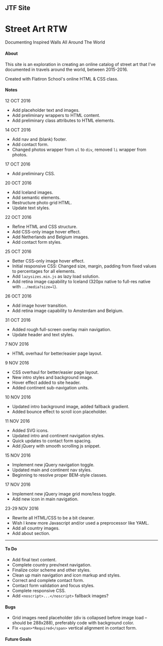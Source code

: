 JTF Site
---

# Street Art RTW

Documenting Inspired Walls All Around The World

#### About

This site is an exploration in creating an online catalog of street art that I've documented in travels around the world, between 2015-2016.

Created with Flatiron School's online HTML & CSS class.

#### Notes

12 OCT 2016
* Add placeholder text and images.
* Add preliminary wrappers to HTML content.
* Add preliminary class attributes to HTML elements.

14 OCT 2016
* Add nav and (blank) footer.
* Add contact form.
* Changed photos wrapper from `ul` to `div`, removed `li` wrapper from photos.

17 OCT 2016
* Add preliminary CSS.

20 OCT 2016
* Add Iceland images.
* Add semantic elements.
* Restructure photo grid HTML.
* Update text styles.

22 OCT 2016
* Refine HTML and CSS structure.
* Add CSS-only image hover effect.
* Add Netherlands and Belgium images.
* Add contact form styles.

25 OCT 2016
* Better CSS-only image hover effect.
* Initial responsive CSS: Changed size, margin, padding from fixed values to percentages for all elements.
* Add `lazysizes.min.js` as lazy load solution.
* Add retina image capability to Iceland (320px native to full-res native with `../media?size=l`).

26 OCT 2016
* Add image hover transition.
* Add retina image capability to Amsterdam and Belgium.

31 OCT 2016
* Added rough full-screen overlay main navigation.
* Update header and text styles.

7 NOV 2016
* HTML overhaul for better/easier page layout.

9 NOV 2016
* CSS overhaul for better/easier page layout.
* New intro styles and background image.
* Hover effect added to site header.
* Added continent sub-navigation units.

10 NOV 2016
* Updated intro background image, added fallback gradient.
* Added bounce effect to scroll icon placeholder.

11 NOV 2016
* Added SVG icons.
* Updated intro and continent navigation styles.
* Quick updates to contact form spacing.
* Add jQuery with smooth scrolling js snippet.

15 NOV 2016
* Implement new jQuery navigation toggle.
* Updated main and continent nav styles.
* Beginning to resolve proper BEM-style classes.

17 NOV 2016
* Implement new jQuery image grid more/less toggle.
* Add new icon in main navigation.

23-29 NOV 2016
* Rewrite all HTML/CSS to be a bit cleaner.
* Wish I knew more Javascript and/or used a preprocessor like YAML.
* Add all country images.
* Add about section.

---

#### To Do

* Add final text content.
* Complete country prev/next navigation.
* Finalize color scheme and other styles.
* Clean up main navigation and icon markup and styles.
* Correct and complete contact form.
* Contact form validation and focus styles.
* Complete responsive CSS.
* Add `<noscript>...</noscript>` fallback images?

#### Bugs

* Grid images need placeholder (div is collapsed before image load – should be 288x288), preferably code with background color.
* Fix `<span>*Required</span>` vertical alignment in contact form.

#### Future Goals
